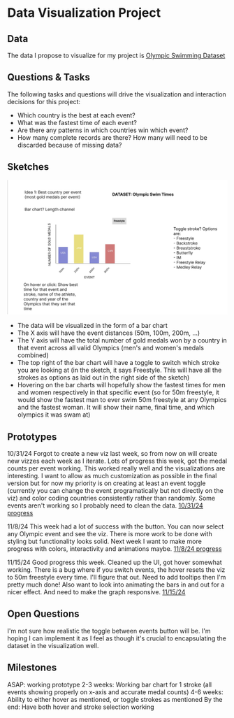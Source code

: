 # Data Visualization Project

## Data

The data I propose to visualize for my project is [Olympic Swimming Dataset](https://www.kaggle.com/datasets/datasciencedonut/olympic-swimming-1912-to-2020)


## Questions & Tasks

The following tasks and questions will drive the visualization and interaction decisions for this project:

 * Which country is the best at each event?
 * What was the fastest time of each event?
 * Are there any patterns in which countries win which event?
 * How many complete records are there? How many will need to be discarded because of missing data?

## Sketches

![image](./dataviz.jpg)

- The data will be visualized in the form of a bar chart
- The X axis will have the event distances (50m, 100m, 200m, ...)
- The Y axis will have the total number of gold medals won by a country in that event across all valid Olympics (men's and women's medals combined)
- The top right of the bar chart will have a toggle to switch which stroke you are looking at (in the sketch, it says Freestyle. This will have all the strokes as options as laid out in the right side of the sketch)
- Hovering on the bar charts will hopefully show the fastest times for men and women respectively in that specific event (so for 50m freestyle, it would show the fastest man to ever swim 50m freestyle at any Olympics and the fastest woman. It will show their name, final time, and which olympics it was swam at)


## Prototypes

10/31/24
Forgot to create a new viz last week, so from now on will create new vizzes each week as I iterate. Lots of progress this week, got the medal counts per event working. This worked really well and the visualizations are interesting. I want to allow as much customization as possible in the final version but for now my priority is on creating at least an event toggle (currently you can change the event programatically but not directly on the viz) and color coding countries consistently rather than randomly. Some events aren't working so I probably need to clean the data. 
[10/31/24 progress](https://vizhub.com/aschechter10/olympic-swimming-project-version-1)

11/8/24
This week had a lot of success with the button. You can now select any Olympic event and see the viz. There is more work to be done with styling but functionality looks solid. Next week I want to make more progress with colors, interactivity and animations maybe. 
[11/8/24 progress](https://vizhub.com/aschechter10/olympic-swimming-project-2)

11/15/24
Good progress this week. Cleaned up the UI, got hover somewhat working. There is a bug where if you switch events, the hover resets the viz to 50m freestyle every time. I'll figure that out. Need to add tooltips then I'm pretty much done! Also want to look into animating the bars in and out for a nicer effect. And need to make the graph responsive. 
[11/15/24](https://vizhub.com/aschechter10/olympic-swimming-project-3)

## Open Questions

I'm not sure how realistic the toggle between events button will be. I'm hoping I can implement it as I feel as though it's crucial to encapsulating the dataset in the visualization well. 

## Milestones

ASAP: working prototype
2-3 weeks: Working bar chart for 1 stroke (all events showing properly on x-axis and accurate medal counts)
4-6 weeks: Ability to either hover as mentioned, or toggle strokes as mentioned
By the end: Have both hover and stroke selection working
